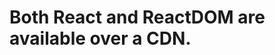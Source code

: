 # Both React and ReactDOM are available over a CDN.

<!-- React Library CDN-->
<script crossorigin src="https://unpkg.com/react@18/umd/react.development.js"></script>
<!-- React DOM Library CDN-->
<script crossorigin src="https://unpkg.com/react-dom@18/umd/react-dom.development.js"></script>

<!--Bable CDN -- >
<!--  React JSX to React Js code-->
